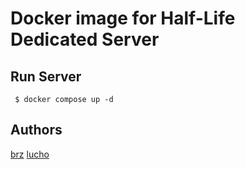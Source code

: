 # Docker image for Half-Life Dedicated Server

## Run Server
```
 $ docker compose up -d
```

## Authors
[brz](https://github.com/ibrizuela-eb)
[lucho](https://github.com/lolivera-eb)
